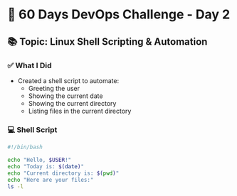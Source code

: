 # 🚀 60 Days DevOps Challenge - Day 2

## 📚 Topic: Linux Shell Scripting & Automation

### ✅ What I Did
- Created a shell script to automate:
  - Greeting the user
  - Showing the current date
  - Showing the current directory
  - Listing files in the current directory

### 💻 Shell Script

```bash
#!/bin/bash

echo "Hello, $USER!"
echo "Today is: $(date)"
echo "Current directory is: $(pwd)"
echo "Here are your files:"
ls -l
